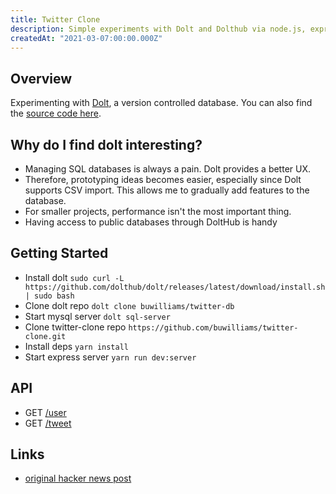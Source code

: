 ```yaml
---
title: Twitter Clone
description: Simple experiments with Dolt and Dolthub via node.js, express.js, and mysql.
createdAt: "2021-03-07:00:00.000Z"
---
```


## Overview

Experimenting with [Dolt](https://www.dolthub.com/), a version controlled database. You can also find the [source code here](https://github.com/buwilliams/twitter-clone).

## Why do I find dolt interesting?

- Managing SQL databases is always a pain. Dolt provides a better UX.
- Therefore, prototyping ideas becomes easier, especially since Dolt supports CSV import. This allows me to gradually add features to the database.
- For smaller projects, performance isn't the most important thing.
- Having access to public databases through DoltHub is handy

## Getting Started

- Install dolt `sudo curl -L https://github.com/dolthub/dolt/releases/latest/download/install.sh | sudo bash`
- Clone dolt repo `dolt clone buwilliams/twitter-db`
- Start mysql server `dolt sql-server`
- Clone twitter-clone repo `https://github.com/buwilliams/twitter-clone.git`
- Install deps `yarn install`
- Start express server `yarn run dev:server`

## API

- GET [/user](http://localhost:3001/user)
- GET [/tweet](http://localhost:3001/tweet)

## Links

- [original hacker news post](https://news.ycombinator.com/item?id=22731928)